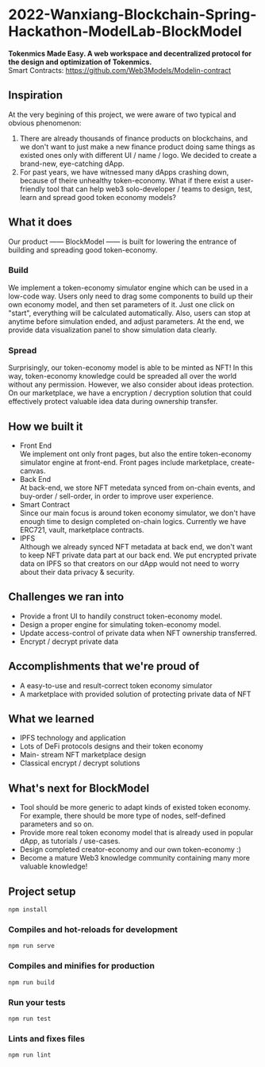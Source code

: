 # 2022-Wanxiang-Blockchain-Spring-Hackathon-ModelLab-BlockModel
**Tokenmics Made Easy. A web workspace and decentralized protocol for the design and optimization of Tokenmics.**   
Smart Contracts: https://github.com/Web3Models/Modelin-contract   
## Inspiration
At the very begining of this project, we were aware of two typical and obvious phenomenon:
1. There are already thousands of finance products on blockchains, and we don't want to just make a new finance product doing same things as existed ones only with different UI / name / logo. We decided to create a brand-new, eye-catching dApp.
2. For past years, we have witnessed many dApps crashing down, because of theire unhealthy token-economy. What if there exist a user-friendly tool that can help web3 solo-developer / teams to design, test, learn and spread good token economy models?

## What it does
Our product —— BlockModel —— is built for lowering the entrance of building and spreading good token-economy.
### Build
We implement a token-economy simulator engine which can be used in a low-code way. Users only need to drag some components to build up their own economy model, and then set parameters of it. Just one click on "start", everything will be calculated automatically. Also, users can stop at anytime before simulation ended, and adjust parameters. At the end, we provide data visualization panel to show simulation data clearly. 
### Spread
Surprisingly, our token-economy model is able to be minted as NFT! In this way, token-economy knowledge could be spreaded all over the world without any permission. However, we also consider about ideas protection. On our marketplace, we have a encryption / decryption solution that could effectively protect valuable idea data during ownership transfer.

## How we built it
- Front End  
We implement ont only front pages, but also the entire token-economy simulator engine at front-end. Front pages include marketplace, create-canvas.
- Back End  
At back-end, we store NFT metedata synced from on-chain events, and buy-order / sell-order, in order to improve user experience.
- Smart Contract  
Since our main focus is around token economy simulator, we don't have enough time to design completed on-chain logics. Currently we have ERC721, vault, marketplace contracts.
- IPFS  
Although we already synced NFT metadata at back end, we don't want to keep NFT private data part at our back end. We put encrypted private data on IPFS so that creators on our dApp would not need to worry about their data privacy & security.

## Challenges we ran into 
- Provide a front UI to handily construct token-economy model.
- Design a proper engine for simulating token-economy model.
- Update access-control of private data when NFT ownership transferred.
- Encrypt / decrypt private data

## Accomplishments that we're proud of
- A easy-to-use and result-correct token economy simulator
- A marketplace with provided solution of protecting private data of NFT

## What we learned
- IPFS technology and application
- Lots of DeFi protocols designs and their token economy
- Main- stream NFT marketplace design
- Classical encrypt / decrypt solutions

## What's next for BlockModel
- Tool should be more generic to adapt kinds of existed token economy. For example, there should be more type of nodes, self-defined parameters and so on.
- Provide more real token economy model that is already used in popular dApp, as tutorials / use-cases.
- Design completed creator-economy and our own token-economy :)
- Become a mature Web3 knowledge community containing many more valuable knowledge!


## Project setup

```
npm install
```

### Compiles and hot-reloads for development

```
npm run serve
```

### Compiles and minifies for production

```
npm run build
```

### Run your tests

```
npm run test
```

### Lints and fixes files

```
npm run lint
